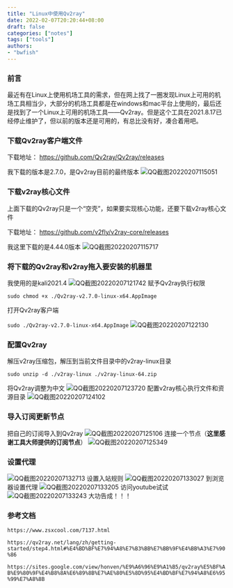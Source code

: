 ```yaml
---
title: "Linux中使用Qv2ray"
date: 2022-02-07T20:20:44+08:00
draft: false
categories: ["notes"]
tags: ["tools"]
authors:
- "bwfish"
---
```


### 前言
最近有在Linux上使用机场工具的需求，但在网上找了一圈发现Linux上可用的机场工具相当少，大部分的机场工具都是在windows和mac平台上使用的，最后还是找到了一个Linux上可用的机场工具——Qv2ray。但是这个工具在2021.8.17已经停止维护了，但以前的版本还是可用的，有总比没有好，凑合着用吧。
### 下载Qv2ray客户端文件
下载地址： https://github.com/Qv2ray/Qv2ray/releases

我下载的版本是2.7.0，是Qv2ray目前的最终版本
![QQ截图20220207115051](https://s2.loli.net/2022/02/07/WmMwjpFZ56EsKA7.png)

### 下载v2ray核心文件
上面下载的Qv2ray只是一个“空壳”，如果要实现核心功能，还要下载v2ray核心文件 

下载地址： https://github.com/v2fly/v2ray-core/releases

我这里下载的是4.44.0版本
![QQ截图20220207115717](https://s2.loli.net/2022/02/07/wQxAPYVTbaqmn3S.png)

### 将下载的Qv2ray和v2ray拖入要安装的机器里
我使用的是kali2021.4
![QQ截图20220207121742](https://s2.loli.net/2022/02/07/FIsledkMD35LhBu.png)
赋予Qv2ray执行权限

`sudo chmod +x ./Qv2ray-v2.7.0-linux-x64.AppImage`

打开Qv2ray客户端

`sudo ./Qv2ray-v2.7.0-linux-x64.AppImage`
![QQ截图20220207122130](https://s2.loli.net/2022/02/07/H3LpnSfPXkOioBb.png)

### 配置Qv2ray
解压v2ray压缩包，解压到当前文件目录中的v2ray-linux目录

`sudo unzip -d ./v2ray-linux ./v2ray-linux-64.zip `

将Qv2ray调整为中文
![QQ截图20220207123720](https://s2.loli.net/2022/02/07/6Urlp5WoZGgMFv4.png)
配置v2ray核心执行文件和资源目录
![QQ截图20220207124102](https://s2.loli.net/2022/02/07/OXvYCdI4msMa6kg.png)

### 导入订阅更新节点
把自己的订阅导入到Qv2ray
![QQ截图20220207125106](https://s2.loli.net/2022/02/07/AF3tPf4daX6Bp1H.png)
连接一个节点（**这里感谢工具大师提供的订阅节点**）
![QQ截图20220207125349](https://s2.loli.net/2022/02/07/HP3w4xY5gEUclBX.png)
### 设置代理
![QQ截图20220207132713](https://s2.loli.net/2022/02/07/A7cL3pN2qH1v5D8.png)
设置入站规则
![QQ截图20220207133027](https://s2.loli.net/2022/02/07/S8dHMiZbsOuGhAC.png)
到浏览器设置代理
![QQ截图20220207133205](https://s2.loli.net/2022/02/07/PMmXp72I6DksCc8.png)
访问youtube试试
![QQ截图20220207133243](https://s2.loli.net/2022/02/07/bTPCfisuDVXWL9K.png)
大功告成！！！
### 参考文档

`https://www.zsxcool.com/7137.html`

`https://qv2ray.net/lang/zh/getting-started/step4.html#%E4%BD%BF%E7%94%A8%E7%B3%BB%E7%BB%9F%E4%BB%A3%E7%90%86`

`https://sites.google.com/view/honven/%E9%A6%96%E9%A1%B5/qv2ray%E5%BF%AB%E9%80%9F%E4%B8%8A%E6%89%8B%E7%AE%80%E5%8D%95%E4%BD%BF%E7%94%A8%E6%95%99%E7%A8%8B`

